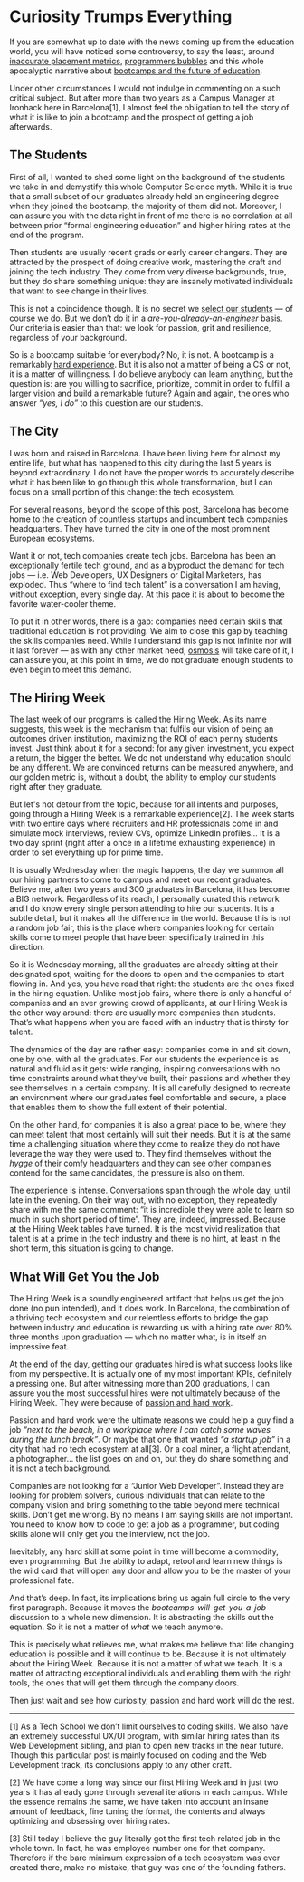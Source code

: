 # Curiosity Trumps Everything
If you are somewhat up to date with the news coming up from the education world, you will have noticed some controversy, to say the least, around [inaccurate placement metrics](https://arstechnica.com/tech-policy/2017/10/one-of-the-original-coding-schools-must-pay-375k-over-employment-claims/), [programmers bubbles](https://medium.com/@TebbaVonMathenstien/are-programmers-headed-toward-another-bursting-bubble-528e30c59a0e) and this whole apocalyptic narrative about [bootcamps and the future of education](https://www.nytimes.com/2017/08/24/technology/coding-boot-camps-close.html).

Under other circumstances I would not indulge in commenting on a such critical subject. But after more than two years as a Campus Manager at Ironhack here in Barcelona[1], I almost feel the obligation to tell the story of what it is like to join a bootcamp and the prospect of getting a job afterwards.


## The Students
First of all, I wanted to shed some light on the background of the students we take in and demystify this whole Computer Science myth. While it is true that a small subset of our graduates already held an engineering degree when they joined the bootcamp, the majority of them did not. Moreover, I can assure you with the data right in front of me there is no correlation at all between prior “formal engineering education” and higher hiring rates at the end of the program.

Then students are usually recent grads or early career changers. They are attracted by the prospect of doing creative work, mastering the craft and joining the tech industry. They come from very diverse backgrounds, true, but they do share something unique: they are insanely motivated individuals that want to see change in their lives.

This is not a coincidence though. It is no secret we [select our students](https://collado.io/blog/2017/alignment) — of course we do. But we don’t do it in a *are-you-already-an-engineer* basis. Our criteria is easier than that: we look for passion, grit and resilience, regardless of your background.

So is a bootcamp suitable for everybody? No, it is not. A bootcamp is a remarkably [hard experience](https://collado.io/blog/2016/3/30/the-ironhack-experience). But it is also not a matter of being a CS or not, it is a matter of willingness. I do believe anybody can learn anything, but the question is: are you willing to sacrifice, prioritize, commit in order to fulfill a larger vision and build a remarkable future? Again and again, the ones who answer *“yes, I do”* to this question are our students.


## The City
I was born and raised in Barcelona. I have been living here for almost my entire life, but what has happened to this city during the last 5 years is beyond extraordinary. I do not have the proper words to accurately describe what it has been like to go through this whole transformation, but I can focus on a small portion of this change: the tech ecosystem.

For several reasons, beyond the scope of this post, Barcelona has become home to the creation of countless startups and incumbent tech companies headquarters. They have turned the city in one of the most prominent European ecosystems.

Want it or not, tech companies create tech jobs. Barcelona has been an exceptionally fertile tech ground, and as a byproduct the demand for tech jobs — i.e. Web Developers, UX Designers or Digital Marketers, has exploded. Thus “where to find tech talent” is a conversation I am having, without exception, every single day. At this pace it is about to become the favorite water-cooler theme.

To put it in other words, there is a gap: companies need certain skills that traditional education is not providing. We aim to close this gap by teaching the skills companies need. While I understand this gap is not infinite nor will it last forever — as with any other market need, [osmosis](https://en.wikipedia.org/wiki/Osmosis) will take care of it, I can assure you, at this point in time, we do not graduate enough students to even begin to meet this demand.


## The Hiring Week
The last week of our programs is called the Hiring Week. As its name suggests, this week is the mechanism that fulfils our vision of being an outcomes driven institution, maximizing the ROI of each penny students invest. Just think about it for a second: for any given investment, you expect a return, the bigger the better. We do not understand why education should be any different. We are convinced returns can be measured anywhere, and our golden metric is, without a doubt, the ability to employ our students right after they graduate.

But let's not detour from the topic, because for all intents and purposes, going through a Hiring Week is a remarkable experience[2]. The week starts with two entire days where recruiters and HR professionals come in and simulate mock interviews, review CVs, optimize LinkedIn profiles… It is a two day sprint (right after a once in a lifetime exhausting experience) in order to set everything up for prime time.

It is usually Wednesday when the magic happens, the day we summon all our hiring partners to come to campus and meet our recent graduates. Believe me, after two years and 300 graduates in Barcelona, it has become a BIG network. Regardless of its reach, I personally curated this network and I do know every single person attending to hire our students. It is a subtle detail, but it makes all the difference in the world. Because this is not a random job fair, this is the place where companies looking for certain skills come to meet people that have been specifically trained in this direction.

So it is Wednesday morning, all the graduates are already sitting at their designated spot, waiting for the doors to open and the companies to start flowing in. And yes, you have read that right: the students are the ones fixed in the hiring equation. Unlike most job fairs, where there is only a handful of companies and an ever growing crowd of applicants, at our Hiring Week is the other way around: there are usually more companies than students. That’s what happens when you are faced with an industry that is thirsty for talent.

The dynamics of the day are rather easy: companies come in and sit down, one by one, with all the graduates. For our students the experience is as natural and fluid as it gets: wide ranging, inspiring conversations with no time constraints around what they’ve built, their passions and whether they see themselves in a certain company. It is all carefully designed to recreate an environment where our graduates feel comfortable and secure, a place that enables them to show the full extent of their potential.

On the other hand, for companies it is also a great place to be, where they can meet talent that most certainly will suit their needs. But it is at the same time a challenging situation where they come to realize they do not have leverage the way they were used to. They find themselves without the *hygge* of their comfy headquarters and they can see other companies contend for the same candidates, the pressure is also on them.

The experience is intense. Conversations span through the whole day, until late in the evening. On their way out, with no exception, they repeatedly share with me the same comment: “it is incredible they were able to learn so much in such short period of time”. They are, indeed, impressed. Because at the Hiring Week tables have turned. It is the most vivid realization that talent is at a prime in the tech industry and there is no hint, at least in the short term, this situation is going to change.


## What Will Get You the Job
The Hiring Week is a soundly engineered artifact that helps us get the job done (no pun intended), and it does work. In Barcelona, the combination of a thriving tech ecosystem and our relentless efforts to bridge the gap between industry and education is rewarding us with a hiring rate over 80% three months upon graduation — which no matter what, is in itself an impressive feat.

At the end of the day, getting our graduates hired is what success looks like from my perspective. It is actually one of my most important KPIs, definitely a pressing one. But after witnessing more than 200 graduations, I can assure you the most successful hires were not ultimately because of the Hiring Week. They were because of [passion and hard work](https://collado.io/blog/2015/2/19/work-passion).

Passion and hard work were the ultimate reasons we could help a guy find a job *“next to the beach, in a workplace where I can catch some waves during the lunch break”*. Or maybe that one that wanted *“a startup job”* in a city that had no tech ecosystem at all[3]. Or a coal miner, a flight attendant, a photographer… the list goes on and on, but they do share something and it is not a tech background.

Companies are not looking for a “Junior Web Developer”. Instead they are looking for problem solvers, curious individuals that can relate to the company vision and bring something to the table beyond mere technical skills. Don’t get me wrong. By no means I am saying skills are not important. You need to know how to code to get a job as a programmer, but coding skills alone will only get you the interview, not the job.

Inevitably, any hard skill at some point in time will become a commodity, even programming. But the ability to adapt, retool and learn new things is the wild card that will open any door and allow you to be the master of your professional fate.

And that’s deep. In fact, its implications bring us again full circle to the very first paragraph. Because it moves the *bootcamps-will-get-you-a-job* discussion to a whole new dimension. It is abstracting the skills out the equation. So it is not a matter of *what* we teach anymore.

This is precisely what relieves me, what makes me believe that life changing education is possible and it will continue to be. Because it is not ultimately about the Hiring Week. Because it is not a matter of what we teach. It is a matter of attracting exceptional individuals and enabling them with the right tools, the ones that will get them through the company doors.

Then just wait and see how curiosity, passion and hard work will do the rest.

- - -
[1] As a Tech School we don’t limit ourselves to coding skills. We also have an extremely successful UX/UI program, with similar hiring rates than its Web Development sibling, and plan to open new tracks in the near future. Though this particular post is mainly focused on coding and the Web Development track, its conclusions apply to any other craft.

[2] We have come a long way since our first Hiring Week and in just two years it has already gone through several iterations in each campus. While the essence remains the same, we have taken into account an insane amount of feedback, fine tuning the format, the contents and always optimizing and obsessing over hiring rates.

[3] Still today I believe the guy literally got the first tech related job in the whole town. In fact, he was employee number one for that company. Therefore if the bare minimum expression of a tech ecosystem was ever created there, make no mistake, that guy was one of the founding fathers.
